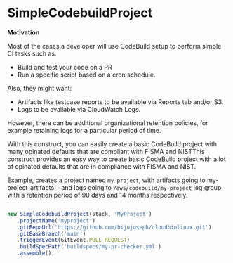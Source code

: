 # SimpleCodebuildProject 

**Motivation**

Most of the cases,a developer will use CodeBuild setup to perform simple CI tasks such as:
- Build and test your code on a PR
- Run a specific script based on a cron schedule.

Also, they might want:
- Artifacts like testcase reports to be available via Reports tab and/or S3.
- Logs to be available via CloudWatch Logs.

However, there can be additional organizational retention policies, for example retaining logs for a particular period of time.

With this construct, you can easily create a basic CodeBuild project with many opinated defaults that are compliant with FISMA and NISTThis construct provides an easy way to create basic CodeBuild project with a lot of opinated defaults that are in compliance with FISMA and NIST.

Example, creates a project named `my-project`, with artifacts going to my-project-artifacts-<accountId>-<region>
 and logs going to `/aws/codebuild/my-project` log group with a retention period of 90 days and 14 months respectively.

```ts

new SimpleCodebuildProject(stack, 'MyProject')
   .projectName('myproject')
   .gitRepoUrl('https://github.com/bijujoseph/cloudbiolinux.git')
   .gitBaseBranch('main')
   .triggerEvent(GitEvent.PULL_REQUEST)
   .buildSpecPath('buildspecs/my-pr-checker.yml')
   .assemble();
```
